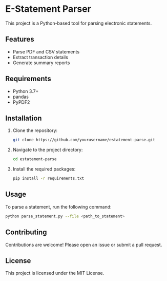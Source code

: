 # E-Statement Parser

This project is a Python-based tool for parsing electronic statements.

## Features

- Parse PDF and CSV statements
- Extract transaction details
- Generate summary reports

## Requirements

- Python 3.7+
- pandas
- PyPDF2

## Installation

1. Clone the repository:
    ```sh
    git clone https://github.com/yourusername/estatement-parse.git
    ```
2. Navigate to the project directory:
    ```sh
    cd estatement-parse
    ```
3. Install the required packages:
    ```sh
    pip install -r requirements.txt
    ```

## Usage

To parse a statement, run the following command:
```sh
python parse_statement.py --file <path_to_statement>
```

## Contributing

Contributions are welcome! Please open an issue or submit a pull request.

## License

This project is licensed under the MIT License.
